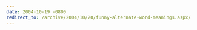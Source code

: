 ```yaml
---
date: 2004-10-19 -0800
redirect_to: /archive/2004/10/20/funny-alternate-word-meanings.aspx/
---
```

